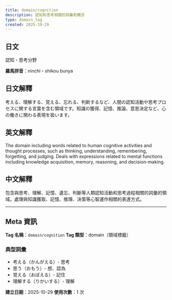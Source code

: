 ```yaml
---
title: domain/cognition
description: 認知和思考相關的詞彙和概念  
type: domain_tag
created: 2025-10-29
---
```


## 日文
認知・思考分野

**羅馬拼音**：ninchi・shikou bunya

## 日文解釋
考える、理解する、覚える、忘れる、判断するなど、人間の認知活動や思考プロセスに関する言葉を含む領域です。知識の獲得、記憶、推論、意思決定など、心の働きに関わる表現を扱います。

## 英文解釋
The domain including words related to human cognitive activities and thought processes, such as thinking, understanding, remembering, forgetting, and judging. Deals with expressions related to mental functions including knowledge acquisition, memory, reasoning, and decision-making.

## 中文解釋
包含與思考、理解、記憶、遺忘、判斷等人類認知活動和思考過程相關的詞彙的領域。處理與知識獲取、記憶、推理、決策等心智運作相關的表達方式。

---

## Meta 資訊

**Tag 名稱**：`domain/cognition`
**Tag 類型**：domain（領域標籤）

### 典型詞彙
- 考える（かんがえる）- 思考
- 思う（おもう）- 想、認為
- 覚える（おぼえる）- 記住
- 理解する（りかいする）- 理解

**建立日期**：2025-10-29
**使用次數**：1 次
